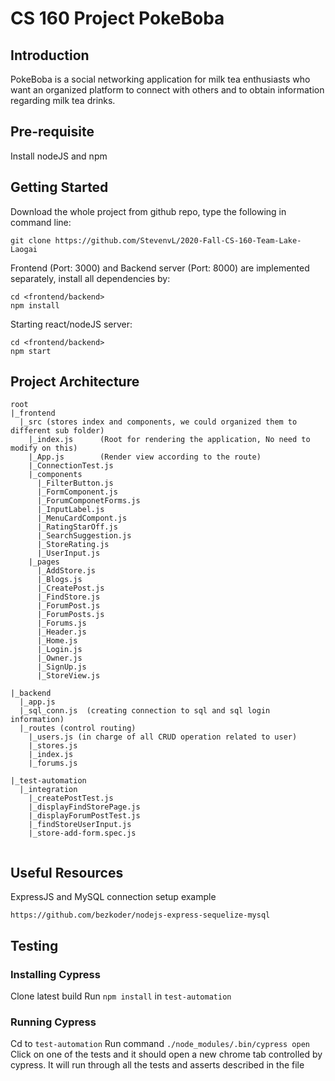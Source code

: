 # CS 160 Project PokeBoba

## Introduction
PokeBoba is a social networking application for milk tea enthusiasts who want an organized
platform to connect with others and to obtain information regarding milk tea drinks.

## Pre-requisite
Install nodeJS and npm

## Getting Started
Download the whole project from github repo, type the following in command line:
```
git clone https://github.com/StevenvL/2020-Fall-CS-160-Team-Lake-Laogai
```

Frontend (Port: 3000) and Backend server (Port: 8000) are implemented separately, install all dependencies by:
```
cd <frontend/backend>
npm install
```
Starting react/nodeJS server:
```
cd <frontend/backend>
npm start
```

## Project Architecture 
```
root
|_frontend
  |_src (stores index and components, we could organized them to different sub folder)
    |_index.js      (Root for rendering the application, No need to modify on this)
    |_App.js        (Render view according to the route)
    |_ConnectionTest.js
    |_components
      |_FilterButton.js    
      |_FormComponent.js   
      |_ForumComponetForms.js
      |_InputLabel.js
      |_MenuCardCompont.js
      |_RatingStarOff.js
      |_SearchSuggestion.js
      |_StoreRating.js
      |_UserInput.js
    |_pages
      |_AddStore.js
      |_Blogs.js
      |_CreatePost.js
      |_FindStore.js
      |_ForumPost.js
      |_ForumPosts.js
      |_Forums.js
      |_Header.js
      |_Home.js
      |_Login.js
      |_Owner.js
      |_SignUp.js
      |_StoreView.js
  
|_backend
  |_app.js
  |_sql_conn.js  (creating connection to sql and sql login information)
  |_routes (control routing)
    |_users.js (in charge of all CRUD operation related to user)
    |_stores.js
    |_index.js
    |_forums.js 

|_test-automation
  |_integration
    |_createPostTest.js
    |_displayFindStorePage.js
    |_displayForumPostTest.js
    |_findStoreUserInput.js
    |_store-add-form.spec.js
  
```

## Useful Resources
ExpressJS and MySQL connection setup example
```
https://github.com/bezkoder/nodejs-express-sequelize-mysql
```

## Testing
 
### Installing Cypress
Clone latest build
Run ```npm install``` in ```test-automation```

### Running Cypress
Cd to ```test-automation```
Run command ```./node_modules/.bin/cypress open ```
Click on one of the tests and it should open a new chrome tab controlled by cypress.
It will run through all the tests and asserts described in the file
